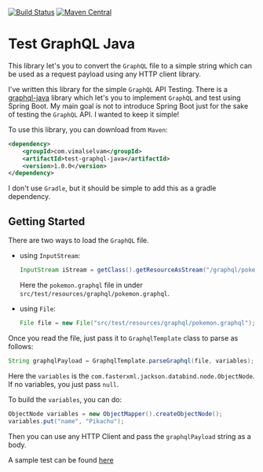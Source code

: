 [![Build Status](https://travis-ci.org/vimalrajselvam/test-graphql-java.svg?branch=master)](https://travis-ci.org/vimalrajselvam/test-graphql-java)  [![Maven Central](https://img.shields.io/maven-central/v/com.vimalselvam/test-graphql-java.svg?label=Maven%20Central)](https://search.maven.org/search?q=g:%22com.vimalselvam%22%20AND%20a:%22test-graphql-java%22)

# Test GraphQL Java

This library let's you to convert the `GraphQL` file to a simple string which can be used as a request payload using any HTTP client library.

I've written this library for the simple `GraphQL` API Testing. There is a [graphql-java](https://github.com/graphql-java/graphql-java) library which let's you to implement `GraphQL` and test using Spring Boot. My main goal is not to introduce Spring Boot just for the sake of testing the `GraphQL` API. I wanted to keep it simple!

To use this library, you can download from `Maven`:

```xml
<dependency>
    <groupId>com.vimalselvam</groupId>
    <artifactId>test-graphql-java</artifactId>
    <version>1.0.0</version>
</dependency>
```

I don't use `Gradle`, but it should be simple to add this as a gradle dependency.

## Getting Started

There are two ways to load the `GraphQL` file.

- using `InputStream`:

    ```java
    InputStream iStream = getClass().getResourceAsStream("/graphql/pokemon.graphql");
    ```

    Here the `pokemon.graphql` file in under `src/test/resources/graphql/pokemon.graphql`.

- using `File`:
  
    ```java
    File file = new File("src/test/resources/graphql/pokemon.graphql");
    ```

Once you read the file, just pass it to `GraphqlTemplate` class to parse as follows:

```java
String graphqlPayload = GraphqlTemplate.parseGraphql(file, variables);
```

Here the `variables` is the `com.fasterxml.jackson.databind.node.ObjectNode`. If no variables, you just pass `null`.

To build the `variables`, you can do:

```java
ObjectNode variables = new ObjectMapper().createObjectNode();
variables.put("name", "Pikachu");
```

Then you can use any HTTP Client and pass the `graphqlPayload` string as a body.

A sample test can be found [here](https://github.com/vimalrajselvam/test-graphql-java/blob/master/src/test/java/com/vimalselvam/graphql/TestClass.java)
